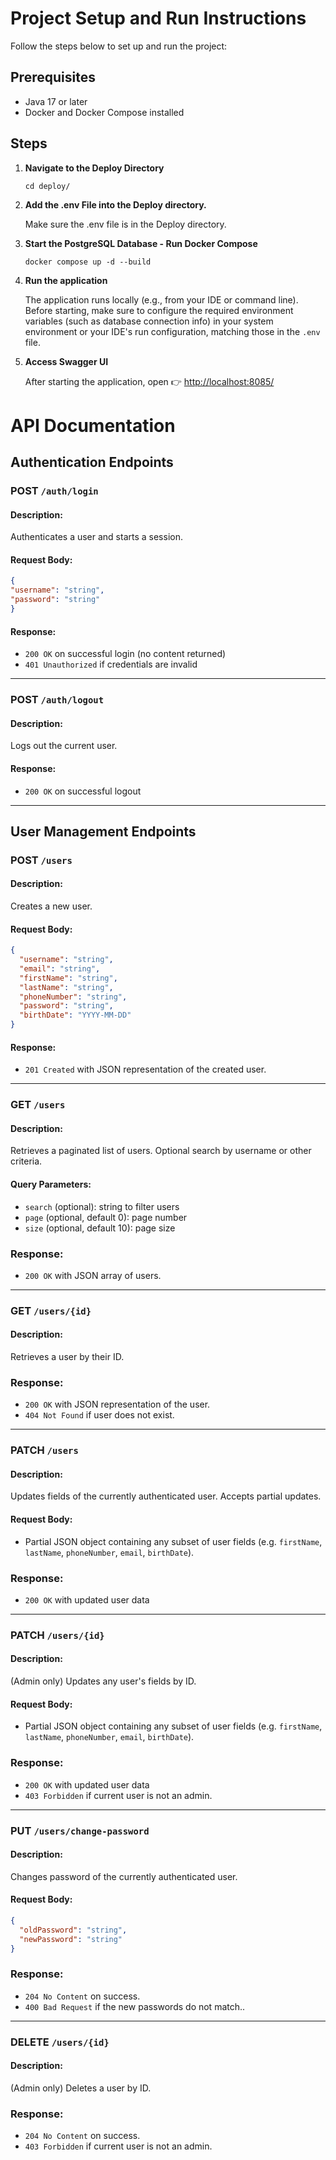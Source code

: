 # Project Setup and Run Instructions

Follow the steps below to set up and run the project:


## Prerequisites

- Java 17 or later
- Docker and Docker Compose installed

## Steps

1. **Navigate to the Deploy Directory**

   ``cd deploy/``



2. **Add the .env File into the Deploy directory.**

   Make sure the .env file is in the Deploy directory.



3. **Start the PostgreSQL Database - Run Docker Compose**

   ``docker compose up -d --build``


4. **Run the application**

   The application runs locally (e.g., from your IDE or command line).  
   Before starting, make sure to configure the required environment variables (such as database connection info) in your system environment or your IDE's run configuration, matching those in the `.env` file.


5. **Access Swagger UI**

   After starting the application, open 👉 [http://localhost:8085/](http://localhost:8085/)


# API Documentation

## Authentication Endpoints

### POST `/auth/login`

#### Description:
Authenticates a user and starts a session.

#### Request Body:
```json
{
"username": "string",
"password": "string"
}
```

#### Response:
- `200 OK` on successful login (no content returned)
- `401 Unauthorized` if credentials are invalid
---

### POST `/auth/logout`

#### Description:
Logs out the current user.

#### Response:
- `200 OK` on successful logout
---

## User Management Endpoints

### POST `/users`

#### Description:
Creates a new user.

#### Request Body:
```json
{
  "username": "string",
  "email": "string",
  "firstName": "string",
  "lastName": "string",
  "phoneNumber": "string",
  "password": "string",
  "birthDate": "YYYY-MM-DD"
}
```

#### Response:
- `201 Created` with JSON representation of the created user.
---
### GET `/users`

#### Description: 
Retrieves a paginated list of users. Optional search by username or other criteria.

#### Query Parameters:

- `search` (optional): string to filter users
- `page` (optional, default 0): page number
- `size` (optional, default 10): page size

### Response:

- `200 OK` with JSON array of users.
---
### GET `/users/{id}`

#### Description:
Retrieves a user by their ID.

### Response:

- `200 OK` with JSON representation of the user.
- `404 Not Found` if user does not exist.
---
### PATCH `/users`

#### Description:
Updates fields of the currently authenticated user. Accepts partial updates.

#### Request Body:
- Partial JSON object containing any subset of user fields (e.g. `firstName`, `lastName`, `phoneNumber`, `email`, `birthDate`).

### Response:

- `200 OK` with updated user data
---
### PATCH `/users/{id}`

#### Description:
(Admin only) Updates any user's fields by ID.

#### Request Body:
- Partial JSON object containing any subset of user fields (e.g. `firstName`, `lastName`, `phoneNumber`, `email`, `birthDate`).

### Response:

- `200 OK` with updated user data
- `403 Forbidden` if current user is not an admin.
---
### PUT `/users/change-password`

#### Description:
Changes password of the currently authenticated user.

#### Request Body:
```json
{
  "oldPassword": "string",
  "newPassword": "string"
}
```

### Response:

- `204 No Content` on success.
- `400 Bad Request` if the new passwords do not match..
---
### DELETE `/users/{id}`

#### Description:
(Admin only) Deletes a user by ID.

### Response:

- `204 No Content` on success.
- `403 Forbidden` if current user is not an admin.